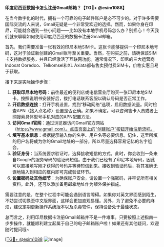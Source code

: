 **印度尼西亚数据卡怎么注册Gmail邮箱？【TG💪+ @esim1088】**

在当今数字化的时代，拥有一个可靠的电子邮件账户是必不可少的。对于许多需要国际交流的人来说，Gmail无疑是一个非常受欢迎的选择。然而，如果你身在印尼，可能就会遇到一些小问题——比如没有本地手机号码怎么办？别担心！今天我们就来聊聊如何使用印度尼西亚的数据卡注册Gmail邮箱。

首先，我们需要准备一张有效的印尼本地SIM卡。这张卡能够提供一个印尼本地号码，这对于验证新创建的Gmail账号至关重要。当然，在购买之前，请确保该SIM卡支持数据服务，并且已经激活了互联网功能。通常情况下，印尼的三大运营商Indosat Ooredoo、Telkomsel和XL Axiata都有售卖预付费SIM卡，价格实惠且易于获取。

接下来是实际操作步骤：
1. **获取印尼本地号码**：前往最近的便利店或电信营业厅购买一张印尼本地SIM卡。按照说明书安装好后，拨打电话联系客服以确认号码是否正常工作。
2. **开启数据连接**：打开手机设置，找到“移动网络”选项，启用数据流量。同时检查APN（接入点名称）设置是否正确。如果不确定，可以咨询售卡人员或者上网搜索具体型号手机对应的APN配置方法。
3. **访问Gmail官网**：通过浏览器访问Gmail官方网站（https://www.gmail.com）。点击页面上的“创建账户”按钮开始注册流程。
4. **填写基本信息**：根据提示输入你的名字、用户名等必要信息。记住，这里所填的用户名将成为你的Gmail地址的一部分，所以尽量选择容易记忆的名字组合。
5. **验证身份**：当系统要求验证时，选择接收短信的方式。此时，你会收到一条来自Google的服务号码的验证码短信。由于我们已经有了印尼本地号码，因此可以直接填写刚才获得的号码并等待短信到来。接收到验证码后，将其准确无误地输入到相应的框内即可完成验证环节。
6. **设置密码及其他细节**：为确保账户安全，请设置一个强密码，并牢记所有相关资料。此外，还可以添加备用邮箱地址作为额外保护措施。

需要注意的是，在整个过程中可能会遇到语言障碍。如果你对英文界面感到陌生，不妨尝试切换至中文版界面，这样会更加直观易懂。另外，为了避免不必要的麻烦，建议定期更新操作系统版本以及杀毒软件，保持设备处于最佳状态。

总而言之，利用印尼数据卡注册Gmail邮箱并不是一件难事。只要按照上述指南一步步操作，就能顺利建立起属于自己的电子邮箱账户啦！如果还有其他疑问，欢迎随时提问哦~

[[TG💪+ @esim1088](https://t.me/s/esim1088) ![Image](https://i.postimg.cc/4NQfJmqS/Snipaste-2025-05-13-00-14-12.png)]